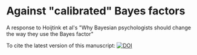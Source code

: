 # Against "calibrated" Bayes factors

A response to Hoijtink et al's "Why Bayesian psychologists should change the way they use the Bayes factor"

To cite the latest version of this manuscript:
[![DOI](https://zenodo.org/badge/6098/richarddmorey/responseToHoijtink.svg)](http://dx.doi.org/10.5281/zenodo.17207)
